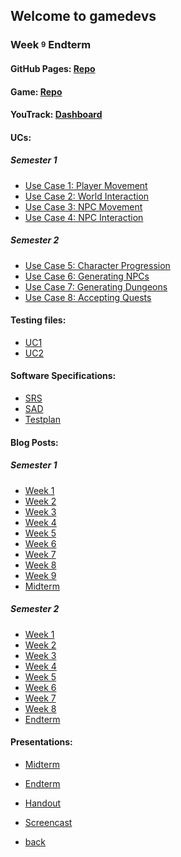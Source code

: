 ## Welcome to gamedevs

### Week <sup><sub>9</sub></sup> Endterm

#### GitHub Pages: [Repo](https://github.com/albgei/gamedevs/tree/gh-pages)
#### Game: [Repo](https://github.com/albgei/gamedevs/tree/main)
#### YouTrack: [Dashboard](https://dhbw-karlsruhe.myjetbrains.com/youtrack/dashboard?addwidget=%7B%22id%22%3A%22due-dates-calendar%22%2C%22directive%22%3A%22widget-custom%22%2C%22config%22%3A%7B%22created%22%3A%222021-11-11T10%3A34%3A22.541Z%22%2C%22customWidgetConfig%22%3A%7B%22search%22%3A%22%22%2C%22context%22%3A%7B%22shortName%22%3A%22ARTG%22%2C%22query%22%3A%22project%3A%20Art%2BGame%22%2C%22name%22%3A%22Art%2BGame%22%2C%22id%22%3A%220-62%22%2C%22%24type%22%3A%22Project%22%7D%2C%22title%22%3A%22%22%2C%22refreshPeriod%22%3A0%2C%22youTrack%22%3A%7B%22id%22%3A%2297a0c4c4-e627-426a-bf91-31f5df0cef27%22%2C%22homeUrl%22%3A%22https%3A%2F%2Fdhbw-karlsruhe.myjetbrains.com%2Fyoutrack%22%7D%2C%22scheduleField%22%3A%22Due%20Date%22%2C%22colorField%22%3A%22Priority%22%2C%22isDateAndTime%22%3Afalse%7D%7D%7D)


#### UCs:
##### Semester 1
- [Use Case 1: Player Movement](https://albgei.github.io/gamedevs/UCs/UC1_Player_Movement)
- [Use Case 2: World Interaction](https://albgei.github.io/gamedevs/UCs/UC2_World_Interaction)
- [Use Case 3: NPC Movement](https://albgei.github.io/gamedevs/UCs/UC3_NPC_Movement)
- [Use Case 4: NPC Interaction](https://albgei.github.io/gamedevs/UCs/UC4_NPC_Interaction)

##### Semester 2
- [Use Case 5: Character Progression](https://albgei.github.io/gamedevs/UCs/UC5_Character_Progression)
- [Use Case 6: Generating NPCs](https://albgei.github.io/gamedevs/UCs/UC6_Generating_NPCs)
- [Use Case 7: Generating Dungeons](https://albgei.github.io/gamedevs/UCs/UC7_Generating_Dungeons)
- [Use Case 8: Accepting Quests](https://albgei.github.io/gamedevs/UCs/UC8_Accepting_Quests)

#### Testing files:
- [UC1](https://albgei.github.io/gamedevs/UCs/UC1.feature)
- [UC2](https://albgei.github.io/gamedevs/UCs/UC2.feature)

#### Software Specifications:
- [SRS](https://albgei.github.io/gamedevs/SRS)
- [SAD](https://albgei.github.io/gamedevs/SAD)
- [Testplan](https://albgei.github.io/gamedevs/testplan)

#### Blog Posts:

##### Semester 1
- [Week 1](https://albgei.github.io/gamedevs/blog-2021-10-07)
- [Week 2](https://albgei.github.io/gamedevs/blog-2021-10-14)
- [Week 3](https://albgei.github.io/gamedevs/blog-2021-10-21)
- [Week 4](https://albgei.github.io/gamedevs/blog-2021-10-28)
- [Week 5](https://albgei.github.io/gamedevs/blog-2021-11-04)
- [Week 6](https://albgei.github.io/gamedevs/blog-2021-11-11)
- [Week 7](https://albgei.github.io/gamedevs/blog-2021-11-18)
- [Week 8](https://albgei.github.io/gamedevs/blog-2021-11-25)
- [Week 9](https://albgei.github.io/gamedevs/blog-2021-12-02)
- [Midterm](https://albgei.github.io/gamedevs/blog-2021-12-09)

##### Semester 2
- [Week 1](https://albgei.github.io/gamedevs/blog-2022-04-07)
- [Week 2](https://albgei.github.io/gamedevs/blog-2022-04-14)
- [Week 3](https://albgei.github.io/gamedevs/blog-2022-04-21)
- [Week 4](https://albgei.github.io/gamedevs/blog-2022-04-28)
- [Week 5](https://albgei.github.io/gamedevs/blog-2022-05-05)
- [Week 6](https://albgei.github.io/gamedevs/blog-2022-05-12)
- [Week 7](https://albgei.github.io/gamedevs/blog-2022-05-19)
- [Week 8](https://albgei.github.io/gamedevs/blog-2022-06-02)
- [Endterm](https://albgei.github.io/gamedevs/blog-2022-06-02)

#### Presentations:
- [Midterm](https://albgei.github.io/gamedevs/A+G%20Presentation%20Midterm.pptx)
- [Endterm](https://albgei.github.io/gamedevs/A+G%20Presentation%20Midterm.pptx)
- [Handout](https://albgei.github.io/gamedevs/Handout_ArtGame.pdf)
- [Screencast](https://albgei.github.io/gamedevs/Screencast%20Midterm%20Art+Game.mp4)



- [back](https://albgei.github.io/gamedevs/index)

<script src="https://utteranc.es/client.js"
        repo="albgei/gamedevs"
        issue-term="pathname"
        label="commentary_"
        theme="github-dark"
        crossorigin="anonymous"
        async>
